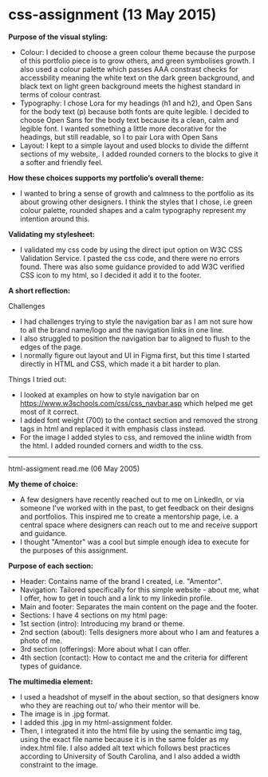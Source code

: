 # css-assignment (13 May 2015)
**Purpose of the visual styling:**
- Colour: I decided to choose a green colour theme because the purpose of this portfolio piece is to grow others, and green symbolises growth. I also used a colour palette which passes AAA constrast checks for accessbility meaning the white text on the dark green background, and black text on light green background meets the highest standard in terms of colour contrast.
- Typography: I chose Lora for my headings (h1 and h2), and Open Sans for the body text (p) because both fonts are quite legible. I decided to choose Open Sans for the body text because its a clean, calm and legible font. I wanted something a little more decorative for the headings, but still readable, so I to pair Lora with Open Sans
- Layout: I kept to a simple layout and used blocks to divide the differnt sections of my website,. I added rounded corners to the blocks to give it a softer and friendly feel.

**How these choices supports my portfolio’s overall theme:**
- I wanted to bring a sense of growth and calmness to the portfolio as its about growing other designers. I think the styles that I chose, i.e green colour palette, rounded shapes and a calm typography represent my intention around this.

**Validating my stylesheet:**
- I validated my css code by using the direct iput option on W3C CSS Validation Service. I pasted the css code, and there were no errors found. There was also some guidance provided to add W3C verified CSS icon to my html, so I decided it add it to the footer.

**A short reflection:**

Challenges
- I had challenges trying to style the navigation bar as I am not sure how to all the brand name/logo and the navigation links in one line.
- I also struggled to position the navigation bar to aligned to flush to the edges of the page.
- I normally figure out layout and UI in Figma first, but this time I started directly in HTML and CSS, which made it a bit harder to plan.

Things I tried out:
-   I looked at examples on how to style navigation bar on https://www.w3schools.com/css/css_navbar.asp which helped me get most of it correct.
-   I added font weight (700) to the contact section and removed the strong tags in html and replaced it with emphasis class instead.
-   For the image I added styles to css, and removed the inline width from the html. I added rounded corners and width to the css.

----

html-assigment read.me (06 May 2005)

**My theme of choice:**
- A few designers have recently reached out to me on LinkedIn, or via someone I've worked with in the past, to get feedback on their designs and portfolios. This inspired me to create a mentorship page, i.e. a central space where designers can reach out to me and receive support and guidance.
- I thought "Amentor" was a cool but simple enough idea to execute for the purposes of this assignment.

**Purpose of each section:**
- Header: Contains name of the brand I created, i.e. "Amentor".
- Navigation: Tailored specifically for this simple website - about me, what I offer, how to get in touch and a link to my linkedin profile.
- Main and footer: Separates the main content on the page and the footer.
- Sections: I have 4 sections on my html page:
-   1st section (intro): Introducing my brand or theme.
-   2nd section (about): Tells designers more about who I am and features a photo of me.
-   3rd section (offerings): More about what I can offer.
-   4th section (contact): How to contact me and the criteria for different types of guidance.

**The multimedia element:**
- I used a headshot of myself in the about section, so that designers know who they are reaching out to/ who their mentor will be.
- The image is in .jpg format.
- I added this .jpg in my html-assignment folder.
- Then, I integrated it into the html file by using the semantic img tag, using the exact file name because it is in the same folder as my index.html file. I also added alt text which follows best practices according to University of South Carolina, and I also added a width constraint to the image.
